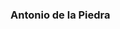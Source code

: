 ### Antonio de la Piedra

<!--
**adelapie/adelapie** is a ✨ _special_ ✨ repository because its `README.md` (this file) appears on your GitHub profile.

Here are some ideas to get you started:o

- 🔭 I’m currently working on ...
- 🌱 I’m currently learning ...
- 👯 I’m looking to collaborate on ...
- 🤔 I’m looking for help with ...
- 💬 Ask me about ...
- 📫 How to reach me: ...
- 😄 Pronouns: ...
- ⚡ Fun fact: ...
-->
